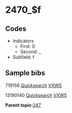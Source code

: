 # 2470\_$f

## Codes

-   Indicators
    -   First: 0
    -   Second: \_
-   Subfield: f

## Sample bibs

719156 [Quicksearch](https://search.library.yale.edu/catalog/719156) [VXWS](http://prodorbis.library.yale.edu:7014/vxws/GetHoldingsService?bibId=719156)

13190140 [Quicksearch](https://search.library.yale.edu/catalog/13190140) [VXWS](http://prodorbis.library.yale.edu:7014/vxws/GetHoldingsService?bibId=13190140)

**Parent topic:**[247](../../tags/247/247.md)

